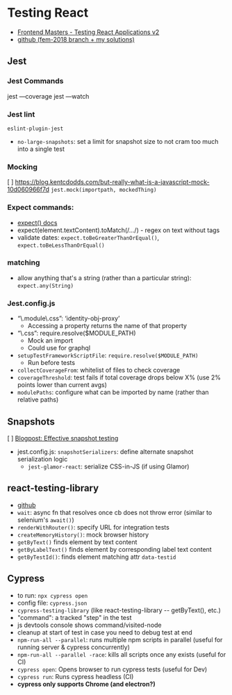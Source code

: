 # Testing React

* [Frontend Masters - Testing React Applications v2](https://frontendmasters.com/courses/testing-react/)
* [github (fem-2018 branch + my solutions)](https://github.com/mjlyons/testing-workshop/tree/mjlyons/class-complete)

## Jest

### Jest Commands

jest —coverage
jest —watch

### Jest lint

`eslint-plugin-jest`

- `no-large-snapshots`: set a limit for snapshot size to not cram too much into a single test

### Mocking

[ ] https://blog.kentcdodds.com/but-really-what-is-a-javascript-mock-10d060966f7d
`jest.mock(importpath, mockedThing)`

### Expect commands:

* [expect() docs](https://facebook.github.io/jest/docs/en/expect.html)
* expect(element.textContent).toMatch(/.../) - regex on text without tags
* validate dates: `expect.toBeGreaterThanOrEqual()`, `expect.toBeLessThanOrEqual()`

### matching

* allow anything that's a string (rather than a particular string): `expect.any(String)`

### Jest.config.js

* “\\.module\\.css”: ‘identity-obj-proxy’
    * Accessing a property returns the name of that property
* “\\.css”: require.resolve($MODULE_PATH)
    * Mock an import
    * Could use for graphql
* `setupTestFrameworkScriptFile`: `require.resolve($MODULE_PATH)`
	- Run before tests
* `collectCoverageFrom`: whitelist of files to check coverage
* `coverageThreshold`: test fails if total coverage drops below X% (use 2% points lower than current avgs)
* `modulePaths`: configure what can be imported by name (rather than relative paths)

## Snapshots

[ ] [Blogpost: Effective snapshot testing](https://kentcdodds.com/blog/effective-snapshot-testing/)
- jest.config.js: `snapshotSerializers`: define alternate snapshot serialization logic
	- `jest-glamor-react`: serialize CSS-in-JS (if using Glamor)

## react-testing-library

- [github](https://github.com/testing-library/react-testing-library)
- `wait`: async fn that resolves once cb does not throw error (similar to selenium's `await()`)
- `renderWithRouter()`: specify URL for integration tests
- `createMemoryHistory()`: mock browser history 
- `getByText()` finds element by text content
- `getByLabelText()` finds element by corresponding label text content
- `getByTestId()`: finds element matching attr `data-testid`

## Cypress

- to run: `npx cypress open`
- config file: `cypress.json`
- `cypress-testing-library` (like react-testing-library -- getByText(), etc.)
- "command": a tracked "step" in the test
- js devtools console shows command/visited-node
- cleanup at start of test in case you need to debug test at end
- `npm-run-all --parallel`: runs multiple npm scripts in parallel (useful for running server & cypress concurrently)
- `npm-run-all --parallel -race`: kills all scripts once any exists (useful for CI)
- `cypress open`: Opens browser to run cypress tests (useful for Dev)
- `cypress run`: Runs cypress headless (CI)
- **cypress only supports Chrome (and electron?)**
